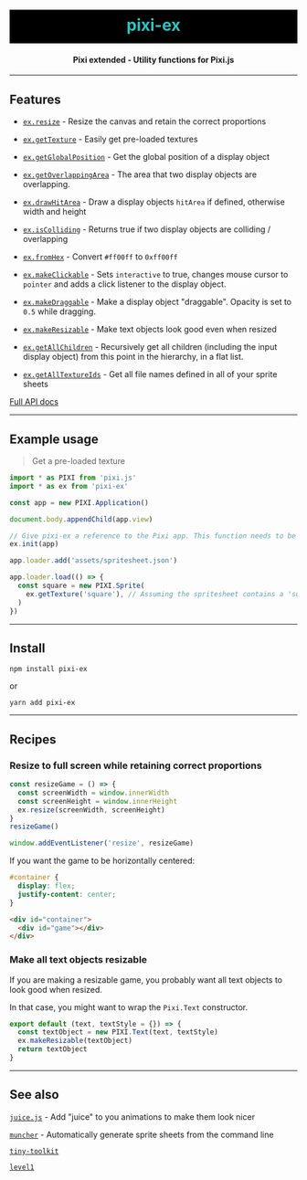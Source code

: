 <h1 align="center" style="background-color: black; color:#2bc4c2; padding: 10px 0 15px 0">
  pixi-ex
</h1>
<h4 align="center">
  Pixi extended - Utility functions for Pixi.js
</h4>

---

## Features

- [`ex.resize`](docs/api/resize) - Resize the canvas and retain the correct proportions

- [`ex.getTexture`](docs/api/getTexture) - Easily get pre-loaded textures

- [`ex.getGlobalPosition`](docs/api/getGlobalPosition) - Get the global position of a display object

- [`ex.getOverlappingArea`](docs/api/getOverlappingArea) - The area that two display objects are overlapping.

 - [`ex.drawHitArea`](docs/api/drawHitArea) - Draw a display objects `hitArea` if defined, otherwise width and height

 - [`ex.isColliding`](docs/api/isColliding) - Returns true if two display objects are colliding / overlapping

 - [`ex.fromHex`](docs/api/fromHex) - Convert `#ff00ff` to `0xff00ff`

 - [`ex.makeClickable`](docs/api/makeClickable) - Sets `interactive` to true, changes mouse cursor to `pointer` and adds a click listener to the display object.
 
 - [`ex.makeDraggable`](docs/api/makeDraggable) - Make a display object "draggable". Opacity is set to `0.5` while dragging.
 
 - [`ex.makeResizable`](docs/api/makeResizable) - Make text objects look good even when resized
 
 - [`ex.getAllChildren`](docs/api/getAllChildren) - Recursively get all children (including the input display object) from this point in the hierarchy, in a flat list.

 - [`ex.getAllTextureIds`](docs/api/getAllTextureIds) - Get all file names defined in all of your sprite sheets

[Full API docs](docs/README.md)

---

## Example usage

> Get a pre-loaded texture

```js
import * as PIXI from 'pixi.js'
import * as ex from 'pixi-ex'

const app = new PIXI.Application()

document.body.appendChild(app.view)

// Give pixi-ex a reference to the Pixi app. This function needs to be called before any other function calls.
ex.init(app)

app.loader.add('assets/spritesheet.json')

app.loader.load(() => {
  const square = new PIXI.Sprite(
    ex.getTexture('square'), // Assuming the spritesheet contains a 'square' texture
  )
})
```

---

## Install

`npm install pixi-ex`

or

`yarn add pixi-ex`

---

## Recipes

### Resize to full screen while retaining correct proportions

```js
const resizeGame = () => {
  const screenWidth = window.innerWidth
  const screenHeight = window.innerHeight
  ex.resize(screenWidth, screenHeight)
}
resizeGame()

window.addEventListener('resize', resizeGame)
```

If you want the game to be horizontally centered:

```css
#container {
  display: flex;
  justify-content: center;
}
```

```html
<div id="container">
  <div id="game"></div>
</div>
```

### Make all text objects resizable

If you are making a resizable game, you probably want all text objects to look good when resized.

In that case, you might want to wrap the `Pixi.Text` constructor.

```js
export default (text, textStyle = {}) => {
  const textObject = new PIXI.Text(text, textStyle)
  ex.makeResizable(textObject)
  return textObject
}
```

---

## See also

[`juice.js`]() - Add "juice" to you animations to make them look nicer

[`muncher`]() - Automatically generate sprite sheets from the command line 

[`tiny-toolkit`]()

[`level1`]()
